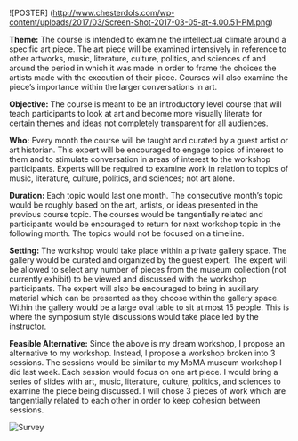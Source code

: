 ![POSTER] (http://www.chesterdols.com/wp-content/uploads/2017/03/Screen-Shot-2017-03-05-at-4.00.51-PM.png)

**Theme:**  The course is intended to examine the intellectual climate around a specific art piece.  The art piece will be examined intensively in reference to other artworks, music, literature, culture, politics, and sciences of and around the period in which it was made in order to frame the choices the artists made with the execution of their piece.  Courses will also examine the piece’s importance within the larger conversations in art.

**Objective:** The course is meant to be an introductory level course that will teach participants to look at art and become more visually literate for certain themes and ideas not completely transparent for all audiences.

**Who:** Every month the course will be taught and curated by a guest artist or art historian.  This expert will be encouraged to engage topics of interest to them and to stimulate conversation in areas of interest to the workshop participants.  Experts will be required to examine work in relation to topics of music, literature, culture, politics, and sciences; not art alone.

**Duration:** Each topic would last one month.  The consecutive month’s topic would be roughly based on the art, artists, or ideas presented in the previous course topic.  The courses would be tangentially related and participants would be encouraged to return for next workshop topic in the following month.  The topics would not be focused on a timeline.

**Setting:** The workshop would take place within a private gallery space.  The gallery would be curated and organized by the guest expert.  The expert will be allowed to select any number of pieces from the museum collection (not currently exhibit) to be viewed and discussed with the workshop participants.  The expert will also be encouraged to bring in auxiliary material which can be presented as they choose within the gallery space.  Within the gallery would be a large oval table to sit at most 15 people.  This is where the symposium style discussions would take place led by the instructor.

**Feasible Alternative:**  Since the above is my dream workshop, I propose an alternative to my workshop.  Instead, I propose a workshop broken into 3 sessions.   The sessions would be similar to my MoMA museum workshop I did last week.  Each session would focus on one art piece.  I would bring a series of slides with art, music, literature, culture, politics, and sciences to examine the piece being discussed.  I will chose 3 pieces of work which are tangentially related to each other in order to keep cohesion between sessions.

![Survey](http://www.chesterdols.com/wp-content/uploads/2017/03/Screen-Shot-2017-03-05-at-4.17.31-PM.png)
